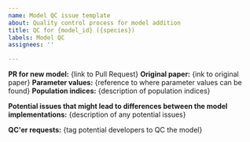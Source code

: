 ```yaml
---
name: Model QC issue template
about: Quality control process for model addition
title: QC for {model_id} ({species})
labels: Model QC
assignees: ''

---
```


**PR for new model:** {link to Pull Request}
**Original paper:** {ink to original paper}
**Parameter values:** {reference to where parameter values can be found}
**Population indices:** {description of population indices}

**Potential issues that might lead to differences between the model implementations:**
{description of any potential issues}

**QC'er requests:** {tag potential developers to QC the model}
